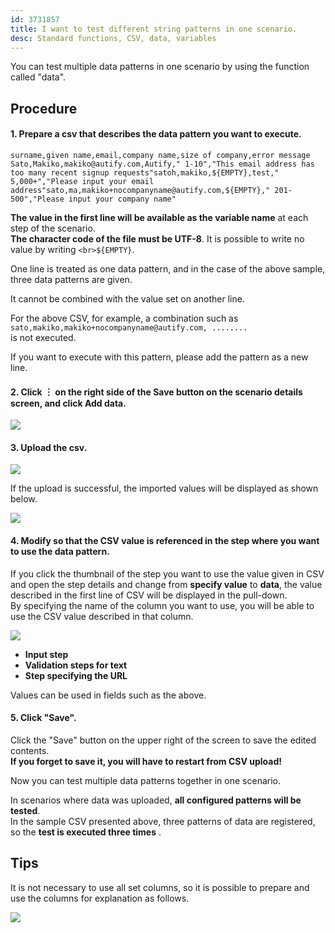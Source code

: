 ```yaml
---
id: 3731857
title: I want to test different string patterns in one scenario.
desc: Standard functions, CSV, data, variables
---
```


You can test multiple data patterns in one scenario by using the function called "data". <br>

## Procedure

#### 1. Prepare a csv that describes the data pattern you want to execute.

```
surname,given name,email,company name,size of company,error message Sato,Makiko,makiko@autify.com,Autify," 1-10","This email address has too many recent signup requests"satoh,makiko,${EMPTY},test," 5,000+","Please input your email address"sato,ma,makiko+nocompanyname@autify.com,${EMPTY}," 201-500","Please input your company name"
```

**The value in the first line will be available as the variable name** at each step of the scenario. <br>**The character code of the file must be UTF-8**. It is possible to write no value by writing `<br>${EMPTY}`. <br>

One line is treated as one data pattern, and in the case of the above sample, three data patterns are given.

It cannot be combined with the value set on another line.

For the above CSV, for example, a combination such as <br>`sato,makiko,makiko+nocompanyname@autify.com, ........` <br> is not executed.

If you want to execute with this pattern, please add the pattern as a new line. <br>

#### 2. Click ︙ on the right side of the Save button on the scenario details screen, and click Add data.

![](https://downloads.intercomcdn.com/i/o/190755059/753e204f9191f197858d51a0/%E3%82%B9%E3%82%AF%E3%83%AA%E3%83%BC%E3%83%B3%E3%82%B7%E3%83%A7%E3%83%83%E3%83%88+2020-03-09+3.47.13.png)

#### 3. Upload the csv.

![](https://downloads.intercomcdn.com/i/o/190755438/8d0babefee7b2f02be1b44ce/%E3%82%B9%E3%82%AF%E3%83%AA%E3%83%BC%E3%83%B3%E3%82%B7%E3%83%A7%E3%83%83%E3%83%88+2020-03-09+3.52.12.png)

If the upload is successful, the imported values will be displayed as shown below.

![](https://downloads.intercomcdn.com/i/o/190755568/99c7e0f6fd848dac8aa5743c/%E3%82%B9%E3%82%AF%E3%83%AA%E3%83%BC%E3%83%B3%E3%82%B7%E3%83%A7%E3%83%83%E3%83%88+2020-03-09+3.51.23.png)

#### 4. Modify so that the CSV value is referenced in the step where you want to use the data pattern.

If you click the thumbnail of the step you want to use the value given in CSV and open the step details and change from **specify value** to **data**, the value described in the first line of CSV will be displayed in the pull-down. <br> By specifying the name of the column you want to use, you will be able to use the CSV value described in that column.

![](https://downloads.intercomcdn.com/i/o/190756057/fefd5d28bad1f01c763957ba/%E3%82%B9%E3%82%AF%E3%83%AA%E3%83%BC%E3%83%B3%E3%82%B7%E3%83%A7%E3%83%83%E3%83%88+2020-03-09+3.59.13.png)

- **Input step**
- **Validation steps for text**
- **Step specifying the URL**

Values can be used in fields such as the above.

#### 5. Click "Save".

Click the "Save" button on the upper right of the screen to save the edited contents. <br>**If you forget to save it, you will have to restart from CSV upload!**

Now you can test multiple data patterns together in one scenario. <br>

In scenarios where data was uploaded, **all configured patterns will be tested**. <br> In the sample CSV presented above, three patterns of data are registered, so the **test is executed three times** . <br>

## Tips

It is not necessary to use all set columns, so it is possible to prepare and use the columns for explanation as follows.

![](https://downloads.intercomcdn.com/i/o/190757229/98853c8c6818ecdb3b0e5334/%E3%82%B9%E3%82%AF%E3%83%AA%E3%83%BC%E3%83%B3%E3%82%B7%E3%83%A7%E3%83%83%E3%83%88+2020-03-09+4.11.48.png)
